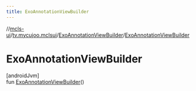 ```yaml
---
title: ExoAnnotationViewBuilder
---
```

//[mcls-ui](../../../index.html)/[tv.mycujoo.mclsui](../index.html)/[ExoAnnotationViewBuilder](index.html)/[ExoAnnotationViewBuilder](-exo-annotation-view-builder.html)



# ExoAnnotationViewBuilder



[androidJvm]\
fun [ExoAnnotationViewBuilder](-exo-annotation-view-builder.html)()




